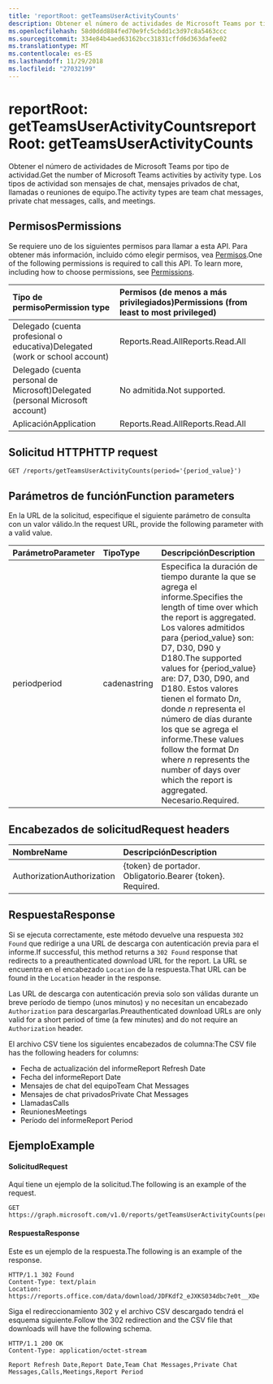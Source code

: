 ```yaml
---
title: 'reportRoot: getTeamsUserActivityCounts'
description: Obtener el número de actividades de Microsoft Teams por tipo de actividad. Los tipos de actividad son mensajes de chat, mensajes privados de chat, llamadas o reuniones de equipo.
ms.openlocfilehash: 58d0ddd884fed70e9fc5cbdd1c3d97c8a5463ccc
ms.sourcegitcommit: 334e84b4aed63162bcc31831cffd6d363dafee02
ms.translationtype: MT
ms.contentlocale: es-ES
ms.lasthandoff: 11/29/2018
ms.locfileid: "27032199"
---
```

# <a name="reportroot-getteamsuseractivitycounts"></a><span data-ttu-id="008ce-104">reportRoot: getTeamsUserActivityCounts</span><span class="sxs-lookup"><span data-stu-id="008ce-104">reportRoot: getTeamsUserActivityCounts</span></span>

<span data-ttu-id="008ce-105">Obtener el número de actividades de Microsoft Teams por tipo de actividad.</span><span class="sxs-lookup"><span data-stu-id="008ce-105">Get the number of Microsoft Teams activities by activity type.</span></span> <span data-ttu-id="008ce-106">Los tipos de actividad son mensajes de chat, mensajes privados de chat, llamadas o reuniones de equipo.</span><span class="sxs-lookup"><span data-stu-id="008ce-106">The activity types are team chat messages, private chat messages, calls, and meetings.</span></span>

## <a name="permissions"></a><span data-ttu-id="008ce-107">Permisos</span><span class="sxs-lookup"><span data-stu-id="008ce-107">Permissions</span></span>

<span data-ttu-id="008ce-p103">Se requiere uno de los siguientes permisos para llamar a esta API. Para obtener más información, incluido cómo elegir permisos, vea [Permisos](/graph/permissions-reference).</span><span class="sxs-lookup"><span data-stu-id="008ce-p103">One of the following permissions is required to call this API. To learn more, including how to choose permissions, see [Permissions](/graph/permissions-reference).</span></span>

| <span data-ttu-id="008ce-110">Tipo de permiso</span><span class="sxs-lookup"><span data-stu-id="008ce-110">Permission type</span></span>                        | <span data-ttu-id="008ce-111">Permisos (de menos a más privilegiados)</span><span class="sxs-lookup"><span data-stu-id="008ce-111">Permissions (from least to most privileged)</span></span> |
| :------------------------------------- | :--------------------------------------- |
| <span data-ttu-id="008ce-112">Delegado (cuenta profesional o educativa)</span><span class="sxs-lookup"><span data-stu-id="008ce-112">Delegated (work or school account)</span></span>     | <span data-ttu-id="008ce-113">Reports.Read.All</span><span class="sxs-lookup"><span data-stu-id="008ce-113">Reports.Read.All</span></span>                         |
| <span data-ttu-id="008ce-114">Delegado (cuenta personal de Microsoft)</span><span class="sxs-lookup"><span data-stu-id="008ce-114">Delegated (personal Microsoft account)</span></span> | <span data-ttu-id="008ce-115">No admitida.</span><span class="sxs-lookup"><span data-stu-id="008ce-115">Not supported.</span></span>                           |
| <span data-ttu-id="008ce-116">Aplicación</span><span class="sxs-lookup"><span data-stu-id="008ce-116">Application</span></span>                            | <span data-ttu-id="008ce-117">Reports.Read.All</span><span class="sxs-lookup"><span data-stu-id="008ce-117">Reports.Read.All</span></span>                         |

## <a name="http-request"></a><span data-ttu-id="008ce-118">Solicitud HTTP</span><span class="sxs-lookup"><span data-stu-id="008ce-118">HTTP request</span></span>

<!-- { "blockType": "ignored" } -->

```http
GET /reports/getTeamsUserActivityCounts(period='{period_value}')
```

## <a name="function-parameters"></a><span data-ttu-id="008ce-119">Parámetros de función</span><span class="sxs-lookup"><span data-stu-id="008ce-119">Function parameters</span></span>

<span data-ttu-id="008ce-120">En la URL de la solicitud, especifique el siguiente parámetro de consulta con un valor válido.</span><span class="sxs-lookup"><span data-stu-id="008ce-120">In the request URL, provide the following parameter with a valid value.</span></span>

| <span data-ttu-id="008ce-121">Parámetro</span><span class="sxs-lookup"><span data-stu-id="008ce-121">Parameter</span></span> | <span data-ttu-id="008ce-122">Tipo</span><span class="sxs-lookup"><span data-stu-id="008ce-122">Type</span></span>   | <span data-ttu-id="008ce-123">Descripción</span><span class="sxs-lookup"><span data-stu-id="008ce-123">Description</span></span>                              |
| :-------- | :----- | :--------------------------------------- |
| <span data-ttu-id="008ce-124">period</span><span class="sxs-lookup"><span data-stu-id="008ce-124">period</span></span>    | <span data-ttu-id="008ce-125">cadena</span><span class="sxs-lookup"><span data-stu-id="008ce-125">string</span></span> | <span data-ttu-id="008ce-126">Especifica la duración de tiempo durante la que se agrega el informe.</span><span class="sxs-lookup"><span data-stu-id="008ce-126">Specifies the length of time over which the report is aggregated.</span></span> <span data-ttu-id="008ce-127">Los valores admitidos para {period_value} son: D7, D30, D90 y D180.</span><span class="sxs-lookup"><span data-stu-id="008ce-127">The supported values for {period_value} are: D7, D30, D90, and D180.</span></span> <span data-ttu-id="008ce-128">Estos valores tienen el formato D*n*, donde *n* representa el número de días durante los que se agrega el informe.</span><span class="sxs-lookup"><span data-stu-id="008ce-128">These values follow the format D*n* where *n* represents the number of days over which the report is aggregated.</span></span> <span data-ttu-id="008ce-129">Necesario.</span><span class="sxs-lookup"><span data-stu-id="008ce-129">Required.</span></span> |

## <a name="request-headers"></a><span data-ttu-id="008ce-130">Encabezados de solicitud</span><span class="sxs-lookup"><span data-stu-id="008ce-130">Request headers</span></span>

| <span data-ttu-id="008ce-131">Nombre</span><span class="sxs-lookup"><span data-stu-id="008ce-131">Name</span></span>          | <span data-ttu-id="008ce-132">Descripción</span><span class="sxs-lookup"><span data-stu-id="008ce-132">Description</span></span>               |
| :------------ | :------------------------ |
| <span data-ttu-id="008ce-133">Authorization</span><span class="sxs-lookup"><span data-stu-id="008ce-133">Authorization</span></span> | <span data-ttu-id="008ce-p105">{token} de portador. Obligatorio.</span><span class="sxs-lookup"><span data-stu-id="008ce-p105">Bearer {token}. Required.</span></span> |

## <a name="response"></a><span data-ttu-id="008ce-136">Respuesta</span><span class="sxs-lookup"><span data-stu-id="008ce-136">Response</span></span>

<span data-ttu-id="008ce-137">Si se ejecuta correctamente, este método devuelve una respuesta `302 Found` que redirige a una URL de descarga con autenticación previa para el informe.</span><span class="sxs-lookup"><span data-stu-id="008ce-137">If successful, this method returns a `302 Found` response that redirects to a preauthenticated download URL for the report.</span></span> <span data-ttu-id="008ce-138">La URL se encuentra en el encabezado `Location` de la respuesta.</span><span class="sxs-lookup"><span data-stu-id="008ce-138">That URL can be found in the `Location` header in the response.</span></span>

<span data-ttu-id="008ce-139">Las URL de descarga con autenticación previa solo son válidas durante un breve período de tiempo (unos minutos) y no necesitan un encabezado `Authorization` para descargarlas.</span><span class="sxs-lookup"><span data-stu-id="008ce-139">Preauthenticated download URLs are only valid for a short period of time (a few minutes) and do not require an `Authorization` header.</span></span>

<span data-ttu-id="008ce-140">El archivo CSV tiene los siguientes encabezados de columna:</span><span class="sxs-lookup"><span data-stu-id="008ce-140">The CSV file has the following headers for columns:</span></span>

- <span data-ttu-id="008ce-141">Fecha de actualización del informe</span><span class="sxs-lookup"><span data-stu-id="008ce-141">Report Refresh Date</span></span>
- <span data-ttu-id="008ce-142">Fecha del informe</span><span class="sxs-lookup"><span data-stu-id="008ce-142">Report Date</span></span>
- <span data-ttu-id="008ce-143">Mensajes de chat del equipo</span><span class="sxs-lookup"><span data-stu-id="008ce-143">Team Chat Messages</span></span>
- <span data-ttu-id="008ce-144">Mensajes de chat privados</span><span class="sxs-lookup"><span data-stu-id="008ce-144">Private Chat Messages</span></span>
- <span data-ttu-id="008ce-145">Llamadas</span><span class="sxs-lookup"><span data-stu-id="008ce-145">Calls</span></span>
- <span data-ttu-id="008ce-146">Reuniones</span><span class="sxs-lookup"><span data-stu-id="008ce-146">Meetings</span></span>
- <span data-ttu-id="008ce-147">Período del informe</span><span class="sxs-lookup"><span data-stu-id="008ce-147">Report Period</span></span>

## <a name="example"></a><span data-ttu-id="008ce-148">Ejemplo</span><span class="sxs-lookup"><span data-stu-id="008ce-148">Example</span></span>

#### <a name="request"></a><span data-ttu-id="008ce-149">Solicitud</span><span class="sxs-lookup"><span data-stu-id="008ce-149">Request</span></span>

<span data-ttu-id="008ce-150">Aquí tiene un ejemplo de la solicitud.</span><span class="sxs-lookup"><span data-stu-id="008ce-150">The following is an example of the request.</span></span>

<!-- {
  "blockType": "request",
  "name": "reportroot_getteamsuseractivitycounts"
}-->

```http
GET https://graph.microsoft.com/v1.0/reports/getTeamsUserActivityCounts(period='D7')
```

#### <a name="response"></a><span data-ttu-id="008ce-151">Respuesta</span><span class="sxs-lookup"><span data-stu-id="008ce-151">Response</span></span>

<span data-ttu-id="008ce-152">Este es un ejemplo de la respuesta.</span><span class="sxs-lookup"><span data-stu-id="008ce-152">The following is an example of the response.</span></span>

<!-- {
  "blockType": "response",
  "truncated": true,
  "@odata.type": "microsoft.graph.report"
} -->

```http
HTTP/1.1 302 Found
Content-Type: text/plain
Location: https://reports.office.com/data/download/JDFKdf2_eJXKS034dbc7e0t__XDe
```
<span data-ttu-id="008ce-153">Siga el redireccionamiento 302 y el archivo CSV descargado tendrá el esquema siguiente.</span><span class="sxs-lookup"><span data-stu-id="008ce-153">Follow the 302 redirection and the CSV file that downloads will have the following schema.</span></span>

<!-- { "blockType": "ignored" } --> 

```http
HTTP/1.1 200 OK
Content-Type: application/octet-stream

Report Refresh Date,Report Date,Team Chat Messages,Private Chat Messages,Calls,Meetings,Report Period
```
